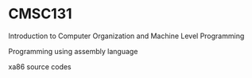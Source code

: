 # CMSC131
Introduction to Computer Organization and Machine Level Programming

Programming using assembly language

xa86 source codes
